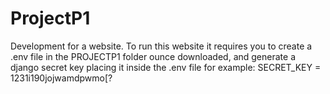 # ProjectP1
Development for a website.
To run this website it requires you to create a .env file in the PROJECTP1 folder ounce downloaded, and generate a django secret key placing it inside the .env file for example:
SECRET_KEY = 1231i190jojwamdpwmo[?